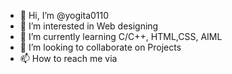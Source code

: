 - 👋 Hi, I’m @yogita0110
- 👀 I’m interested in Web designing
- 🌱 I’m currently learning C/C++, HTML,CSS, AIML
- 💞️ I’m looking to collaborate on Projects
- 📫 How to reach me via

<!---
yogita0110/yogita0110 is a ✨ special ✨ repository because its `README.md` (this file) appears on your GitHub profile.
You can click the Preview link to take a look at your changes.
--->
